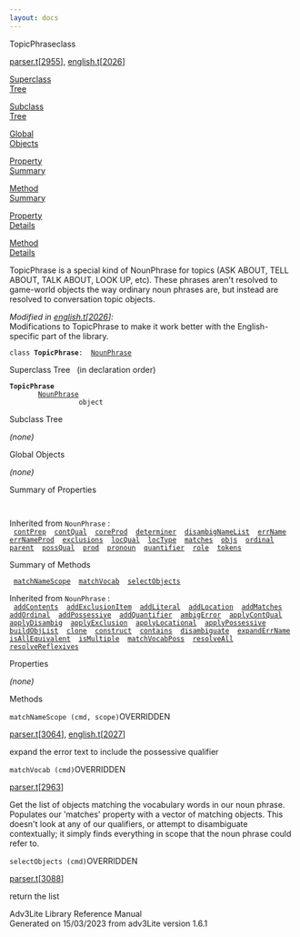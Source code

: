 ```yaml
---
layout: docs
---
```

<span class="title">TopicPhrase</span><span class="type">class</span>

[parser.t](../file/parser.t.html)\[[2955](../source/parser.t.html#2955)\],
[english.t](../file/english.t.html)\[[2026](../source/english.t.html#2026)\]

[Superclass  
Tree](#_SuperClassTree_)

[Subclass  
Tree](#_SubClassTree_)

[Global  
Objects](#_ObjectSummary_)

[Property  
Summary](#_PropSummary_)

[Method  
Summary](#_MethodSummary_)

[Property  
Details](#_Properties_)

[Method  
Details](#_Methods_)

<div class="fdesc">

TopicPhrase is a special kind of NounPhrase for topics (ASK ABOUT, TELL
ABOUT, TALK ABOUT, LOOK UP, etc). These phrases aren't resolved to
game-world objects the way ordinary noun phrases are, but instead are
resolved to conversation topic objects.

*Modified in
[english.t](../file/english.t.html)\[[2026](../source/english.t.html#2026)\]:*  
Modifications to TopicPhrase to make it work better with the
English-specific part of the library.

`class `**`TopicPhrase`**` :   `[`NounPhrase`](../object/NounPhrase.html)

</div>

<span id="_SuperClassTree_"></span>

<div class="mjhd">

<span class="hdln">Superclass Tree</span>   (in declaration order)

</div>

**`TopicPhrase`**  
`         `[`NounPhrase`](../object/NounPhrase.html)  
`                 object`  
<span id="_SubClassTree_"></span>

<div class="mjhd">

<span class="hdln">Subclass Tree</span>  

</div>

*(none)* <span id="_ObjectSummary_"></span>

<div class="mjhd">

<span class="hdln">Global Objects</span>  

</div>

*(none)* <span id="_PropSummary_"></span>

<div class="mjhd">

<span class="hdln">Summary of Properties</span>  

</div>

` `

Inherited from `NounPhrase` :  
` `[`contPrep`](../object/NounPhrase.html#contPrep)`  `[`contQual`](../object/NounPhrase.html#contQual)`  `[`coreProd`](../object/NounPhrase.html#coreProd)`  `[`determiner`](../object/NounPhrase.html#determiner)`  `[`disambigNameList`](../object/NounPhrase.html#disambigNameList)`  `[`errName`](../object/NounPhrase.html#errName)`  `[`errNameProd`](../object/NounPhrase.html#errNameProd)`  `[`exclusions`](../object/NounPhrase.html#exclusions)`  `[`locQual`](../object/NounPhrase.html#locQual)`  `[`locType`](../object/NounPhrase.html#locType)`  `[`matches`](../object/NounPhrase.html#matches)`  `[`objs`](../object/NounPhrase.html#objs)`  `[`ordinal`](../object/NounPhrase.html#ordinal)`  `[`parent`](../object/NounPhrase.html#parent)`  `[`possQual`](../object/NounPhrase.html#possQual)`  `[`prod`](../object/NounPhrase.html#prod)`  `[`pronoun`](../object/NounPhrase.html#pronoun)`  `[`quantifier`](../object/NounPhrase.html#quantifier)`  `[`role`](../object/NounPhrase.html#role)`  `[`tokens`](../object/NounPhrase.html#tokens)`  `

<span id="_MethodSummary_"></span>

<div class="mjhd">

<span class="hdln">Summary of Methods</span>  

</div>

` `[`matchNameScope`](#matchNameScope)`  `[`matchVocab`](#matchVocab)`  `[`selectObjects`](#selectObjects)`  `

Inherited from `NounPhrase` :  
` `[`addContents`](../object/NounPhrase.html#addContents)`  `[`addExclusionItem`](../object/NounPhrase.html#addExclusionItem)`  `[`addLiteral`](../object/NounPhrase.html#addLiteral)`  `[`addLocation`](../object/NounPhrase.html#addLocation)`  `[`addMatches`](../object/NounPhrase.html#addMatches)`  `[`addOrdinal`](../object/NounPhrase.html#addOrdinal)`  `[`addPossessive`](../object/NounPhrase.html#addPossessive)`  `[`addQuantifier`](../object/NounPhrase.html#addQuantifier)`  `[`ambigError`](../object/NounPhrase.html#ambigError)`  `[`applyContQual`](../object/NounPhrase.html#applyContQual)`  `[`applyDisambig`](../object/NounPhrase.html#applyDisambig)`  `[`applyExclusion`](../object/NounPhrase.html#applyExclusion)`  `[`applyLocational`](../object/NounPhrase.html#applyLocational)`  `[`applyPossessive`](../object/NounPhrase.html#applyPossessive)`  `[`buildObjList`](../object/NounPhrase.html#buildObjList)`  `[`clone`](../object/NounPhrase.html#clone)`  `[`construct`](../object/NounPhrase.html#construct)`  `[`contains`](../object/NounPhrase.html#contains)`  `[`disambiguate`](../object/NounPhrase.html#disambiguate)`  `[`expandErrName`](../object/NounPhrase.html#expandErrName)`  `[`isAllEquivalent`](../object/NounPhrase.html#isAllEquivalent)`  `[`isMultiple`](../object/NounPhrase.html#isMultiple)`  `[`matchVocabPoss`](../object/NounPhrase.html#matchVocabPoss)`  `[`resolveAll`](../object/NounPhrase.html#resolveAll)`  `[`resolveReflexives`](../object/NounPhrase.html#resolveReflexives)`  `

<span id="_Properties_"></span>

<div class="mjhd">

<span class="hdln">Properties</span>  

</div>

*(none)* <span id="_Methods_"></span>

<div class="mjhd">

<span class="hdln">Methods</span>  

</div>

<span id="matchNameScope"></span>

`matchNameScope (cmd, scope)`<span class="rem">OVERRIDDEN</span>

[parser.t](../file/parser.t.html)\[[3064](../source/parser.t.html#3064)\],
[english.t](../file/english.t.html)\[[2027](../source/english.t.html#2027)\]

<div class="desc">

expand the error text to include the possessive qualifier

</div>

<span id="matchVocab"></span>

`matchVocab (cmd)`<span class="rem">OVERRIDDEN</span>

[parser.t](../file/parser.t.html)\[[2963](../source/parser.t.html#2963)\]

<div class="desc">

Get the list of objects matching the vocabulary words in our noun
phrase. Populates our 'matches' property with a vector of matching
objects. This doesn't look at any of our qualifiers, or attempt to
disambiguate contextually; it simply finds everything in scope that the
noun phrase could refer to.

</div>

<span id="selectObjects"></span>

`selectObjects (cmd)`<span class="rem">OVERRIDDEN</span>

[parser.t](../file/parser.t.html)\[[3088](../source/parser.t.html#3088)\]

<div class="desc">

return the list

</div>

<div class="ftr">

Adv3Lite Library Reference Manual  
Generated on 15/03/2023 from adv3Lite version 1.6.1

</div>
